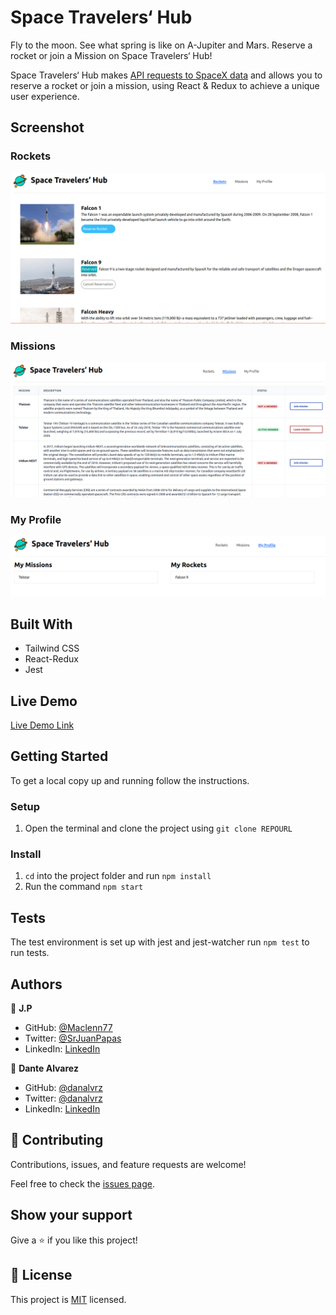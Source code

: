 # Space Travelers‘ Hub

Fly to the moon. See what spring is like on A-Jupiter and Mars. Reserve a rocket or join a Mission on Space Travelers‘ Hub! 

Space Travelers‘ Hub makes [API requests to SpaceX data](https://api.spacexdata.com/) and allows you to reserve a rocket or join a mission, using React & Redux to achieve a unique user experience.

## Screenshot

### Rockets
![Rockets](app_screenshot.png)

### Missions
![Missions](app_screenshot3.png)

### My Profile
![My Profile](app_screenshot2.png)


## Built With

- Tailwind CSS 
- React-Redux
- Jest

## Live Demo

[Live Demo Link](http://danalvrz.github.io/space-travelers-group-project/)

## Getting Started

To get a local copy up and running follow the instructions.

### Setup

1. Open the terminal and clone the project using `git clone REPOURL` 

### Install

1. `cd` into the project folder and run `npm install`
2. Run the command `npm start`

## Tests

The test environment is set up with jest and jest-watcher run `npm test` to run tests.

## Authors

👤 **J.P**

- GitHub: [@Maclenn77](https://github.com/Maclenn77)
- Twitter: [@SrJuanPapas](https://twitter.com/SrJuanPapas)
- LinkedIn: [LinkedIn](https://www.linkedin.com/in/juanpaulopereztejada/)

👤 **Dante Alvarez**

- GitHub: [@danalvrz](https://github.com/danalvrz)
- Twitter: [@danalvrz](https://twitter.com/danalvrz)
- LinkedIn: [LinkedIn](https://www.linkedin.com/in/dante-álvarez-p)

## 🤝 Contributing

Contributions, issues, and feature requests are welcome!

Feel free to check the [issues page](https://github.com/danalvrz/space-travelers-group-project/issues).

## Show your support

Give a ⭐️ if you like this project!


## 📝 License

This project is [MIT](./MIT.md) licensed.